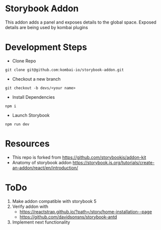 
# Storybook Addon

This addon adds a panel and exposes details to the global space.
Exposed details are being used by kombai plugins

# Development Steps

- Clone Repo
```
git clone git@github.com:kombai-io/storybook-addon.git
```
- Checkout a new branch
```
git checkout -b devs/<your name>
```
- Install Dependencies
```
npm i 
```
- Launch Storybook
```
npm run dev
```

# Resources
- This repo is forked from https://github.com/storybookjs/addon-kit
- Anatomy of storybook addon https://storybook.js.org/tutorials/create-an-addon/react/en/introduction/

# ToDo
1. Make addon compatible with storybook 5 
2. Verify addon with 
    - https://reactstrap.github.io/?path=/story/home-installation--page
    - https://github.com/davidsonsns/storybook-antd 
3. Implement next functionality